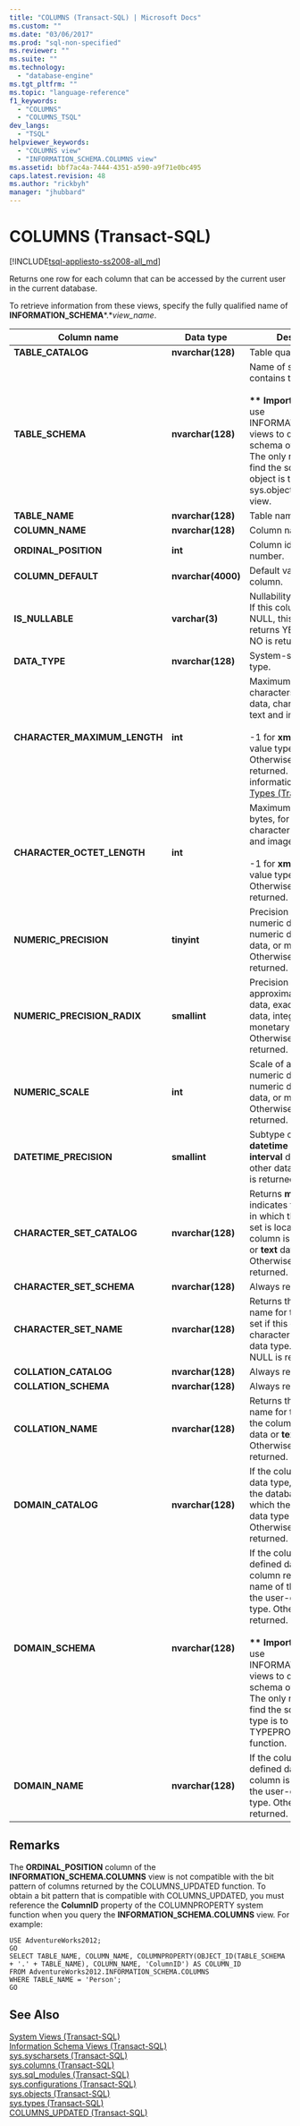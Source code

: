 ```yaml
---
title: "COLUMNS (Transact-SQL) | Microsoft Docs"
ms.custom: ""
ms.date: "03/06/2017"
ms.prod: "sql-non-specified"
ms.reviewer: ""
ms.suite: ""
ms.technology: 
  - "database-engine"
ms.tgt_pltfrm: ""
ms.topic: "language-reference"
f1_keywords: 
  - "COLUMNS"
  - "COLUMNS_TSQL"
dev_langs: 
  - "TSQL"
helpviewer_keywords: 
  - "COLUMNS view"
  - "INFORMATION_SCHEMA.COLUMNS view"
ms.assetid: bbf7ac4a-7444-4351-a590-a9f71e0bc495
caps.latest.revision: 48
ms.author: "rickbyh"
manager: "jhubbard"
---
```

# COLUMNS (Transact-SQL)
[!INCLUDE[tsql-appliesto-ss2008-all_md](../../../database-engine/configure/windows/includes/tsql-appliesto-ss2008-all-md.md)]

  Returns one row for each column that can be accessed by the current user in the current database.  
  
 To retrieve information from these views, specify the fully qualified name of **INFORMATION_SCHEMA***.**view_name*.  
  
|Column name|Data type|Description|  
|-----------------|---------------|-----------------|  
|**TABLE_CATALOG**|**nvarchar(**128**)**|Table qualifier.|  
|**TABLE_SCHEMA**|**nvarchar(**128**)**|Name of schema that contains the table.<br /><br /> **\*\* Important \*\*** Do not use INFORMATION_SCHEMA views to determine the schema of an object. The only reliable way to find the schema of a object is to query the sys.objects catalog view.|  
|**TABLE_NAME**|**nvarchar(**128**)**|Table name.|  
|**COLUMN_NAME**|**nvarchar(**128**)**|Column name.|  
|**ORDINAL_POSITION**|**int**|Column identification number.|  
|**COLUMN_DEFAULT**|**nvarchar(**4000**)**|Default value of the column.|  
|**IS_NULLABLE**|**varchar(**3**)**|Nullability of the column. If this column allows for NULL, this column returns YES. Otherwise, NO is returned.|  
|**DATA_TYPE**|**nvarchar(**128**)**|System-supplied data type.|  
|**CHARACTER_MAXIMUM_LENGTH**|**int**|Maximum length, in characters, for binary data, character data, or text and image data.<br /><br /> -1 for **xml** and large-value type data. Otherwise, NULL is returned. For more information, see [Data Types &#40;Transact-SQL&#41;](../../../t-sql/data-types/data-types-transact-sql.md).|  
|**CHARACTER_OCTET_LENGTH**|**int**|Maximum length, in bytes, for binary data, character data, or text and image data.<br /><br /> -1 for **xml** and large-value type data. Otherwise, NULL is returned.|  
|**NUMERIC_PRECISION**|**tinyint**|Precision of approximate numeric data, exact numeric data, integer data, or monetary data. Otherwise, NULL is returned.|  
|**NUMERIC_PRECISION_RADIX**|**smallint**|Precision radix of approximate numeric data, exact numeric data, integer data, or monetary data. Otherwise, NULL is returned.|  
|**NUMERIC_SCALE**|**int**|Scale of approximate numeric data, exact numeric data, integer data, or monetary data. Otherwise, NULL is returned.|  
|**DATETIME_PRECISION**|**smallint**|Subtype code for **datetime** and ISO **interval** data types. For other data types, NULL is returned.|  
|**CHARACTER_SET_CATALOG**|**nvarchar(**128**)**|Returns **master**. This indicates the database in which the character set is located, if the column is character data or **text** data type. Otherwise, NULL is returned.|  
|**CHARACTER_SET_SCHEMA**|**nvarchar(**128**)**|Always returns NULL.|  
|**CHARACTER_SET_NAME**|**nvarchar(**128**)**|Returns the unique name for the character set if this column is character data or **text** data type. Otherwise, NULL is returned.|  
|**COLLATION_CATALOG**|**nvarchar(**128**)**|Always returns NULL.|  
|**COLLATION_SCHEMA**|**nvarchar(**128**)**|Always returns NULL.|  
|**COLLATION_NAME**|**nvarchar(**128**)**|Returns the unique name for the collation if the column is character data or **text** data type. Otherwise, NULL is returned.|  
|**DOMAIN_CATALOG**|**nvarchar(**128**)**|If the column is an alias data type, this column is the database name in which the user-defined data type was created. Otherwise, NULL is returned.|  
|**DOMAIN_SCHEMA**|**nvarchar(**128**)**|If the column is a user-defined data type, this column returns the name of the schema of the user-defined data type. Otherwise, NULL is returned.<br /><br /> **\*\* Important \*\*** Do not use INFORMATION_SCHEMA views to determine the schema of a data type. The only reliable way to find the schema of a type is to use the TYPEPROPERTY function.|  
|**DOMAIN_NAME**|**nvarchar(**128**)**|If the column is a user-defined data type, this column is the name of the user-defined data type. Otherwise, NULL is returned.|  
  
## Remarks  
 The **ORDINAL_POSITION** column of the **INFORMATION_SCHEMA.COLUMNS** view is not compatible with the bit pattern of columns returned by the COLUMNS_UPDATED function. To obtain a bit pattern that is compatible with COLUMNS_UPDATED, you must reference the **ColumnID** property of the COLUMNPROPERTY system function when you query the **INFORMATION_SCHEMA.COLUMNS** view. For example:  
  
```  
USE AdventureWorks2012;  
GO  
SELECT TABLE_NAME, COLUMN_NAME, COLUMNPROPERTY(OBJECT_ID(TABLE_SCHEMA + '.' + TABLE_NAME), COLUMN_NAME, 'ColumnID') AS COLUMN_ID  
FROM AdventureWorks2012.INFORMATION_SCHEMA.COLUMNS  
WHERE TABLE_NAME = 'Person';  
GO  
```  
  
## See Also  
 [System Views &#40;Transact-SQL&#41;](../Topic/System%20Views%20\(Transact-SQL\).md)   
 [Information Schema Views &#40;Transact-SQL&#41;](../Topic/Information%20Schema%20Views%20\(Transact-SQL\).md)   
 [sys.syscharsets &#40;Transact-SQL&#41;](../../../relational-databases/reference/system-compatibility-views/sys.syscharsets-transact-sql.md)   
 [sys.columns &#40;Transact-SQL&#41;](../../../relational-databases/reference/system-catalog-views/sys.columns-transact-sql.md)   
 [sys.sql_modules &#40;Transact-SQL&#41;](../../../relational-databases/reference/system-catalog-views/sys.sql-modules-transact-sql.md)   
 [sys.configurations &#40;Transact-SQL&#41;](../../../relational-databases/reference/system-catalog-views/sys.configurations-transact-sql.md)   
 [sys.objects &#40;Transact-SQL&#41;](../../../relational-databases/reference/system-catalog-views/sys.objects-transact-sql.md)   
 [sys.types &#40;Transact-SQL&#41;](../../../relational-databases/reference/system-catalog-views/sys.types-transact-sql.md)   
 [COLUMNS_UPDATED &#40;Transact-SQL&#41;](../../../t-sql/functions/columns-updated-transact-sql.md)  
  
  
